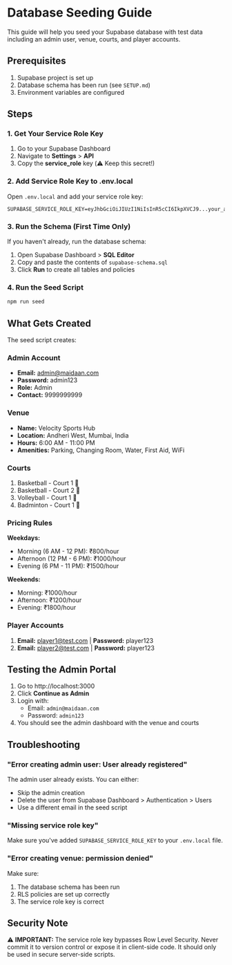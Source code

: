 # Database Seeding Guide

This guide will help you seed your Supabase database with test data including an admin user, venue, courts, and player accounts.

## Prerequisites

1. Supabase project is set up
2. Database schema has been run (see `SETUP.md`)
3. Environment variables are configured

## Steps

### 1. Get Your Service Role Key

1. Go to your Supabase Dashboard
2. Navigate to **Settings** > **API**
3. Copy the **service_role** key (⚠️ Keep this secret!)

### 2. Add Service Role Key to .env.local

Open `.env.local` and add your service role key:

```env
SUPABASE_SERVICE_ROLE_KEY=eyJhbGciOiJIUzI1NiIsInR5cCI6IkpXVCJ9...your_actual_key
```

### 3. Run the Schema (First Time Only)

If you haven't already, run the database schema:

1. Open Supabase Dashboard > **SQL Editor**
2. Copy and paste the contents of `supabase-schema.sql`
3. Click **Run** to create all tables and policies

### 4. Run the Seed Script

```bash
npm run seed
```

## What Gets Created

The seed script creates:

### Admin Account
- **Email:** admin@maidaan.com
- **Password:** admin123
- **Role:** Admin
- **Contact:** 9999999999

### Venue
- **Name:** Velocity Sports Hub
- **Location:** Andheri West, Mumbai, India
- **Hours:** 6:00 AM - 11:00 PM
- **Amenities:** Parking, Changing Room, Water, First Aid, WiFi

### Courts
1. Basketball - Court 1 🏀
2. Basketball - Court 2 🏀
3. Volleyball - Court 1 🏐
4. Badminton - Court 1 🏸

### Pricing Rules
**Weekdays:**
- Morning (6 AM - 12 PM): ₹800/hour
- Afternoon (12 PM - 6 PM): ₹1000/hour
- Evening (6 PM - 11 PM): ₹1500/hour

**Weekends:**
- Morning: ₹1000/hour
- Afternoon: ₹1200/hour
- Evening: ₹1800/hour

### Player Accounts
1. **Email:** player1@test.com | **Password:** player123
2. **Email:** player2@test.com | **Password:** player123

## Testing the Admin Portal

1. Go to http://localhost:3000
2. Click **Continue as Admin**
3. Login with:
   - Email: `admin@maidaan.com`
   - Password: `admin123`
4. You should see the admin dashboard with the venue and courts

## Troubleshooting

### "Error creating admin user: User already registered"
The admin user already exists. You can either:
- Skip the admin creation
- Delete the user from Supabase Dashboard > Authentication > Users
- Use a different email in the seed script

### "Missing service role key"
Make sure you've added `SUPABASE_SERVICE_ROLE_KEY` to your `.env.local` file.

### "Error creating venue: permission denied"
Make sure:
1. The database schema has been run
2. RLS policies are set up correctly
3. The service role key is correct

## Security Note

⚠️ **IMPORTANT:** The service role key bypasses Row Level Security. Never commit it to version control or expose it in client-side code. It should only be used in secure server-side scripts.
